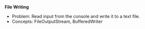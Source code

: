 **File Writing**

- Problem: Read input from the console and write it to a text file.
- Concepts: FileOutputStream, BufferedWriter
